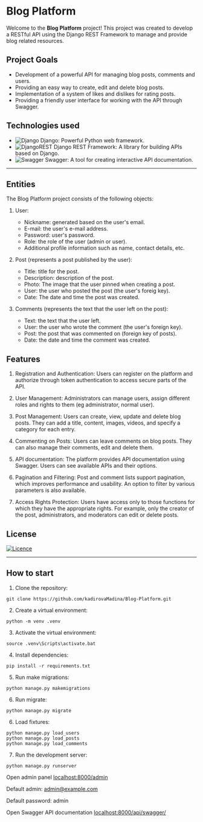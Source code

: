 # Blog Platform


Welcome to the **Blog Platform** project! This project was created to develop a RESTful API using the Django REST Framework to manage and provide blog related resources.


## Project Goals

- Development of a powerful API for managing blog posts, comments and users.
- Providing an easy way to create, edit and delete blog posts.
- Implementation of a system of likes and dislikes for rating posts.
- Providing a friendly user interface for working with the API through Swagger.

## Technologies used

- ![Django](https://img.shields.io/badge/django-%23092E20.svg?style=for-the-badge&logo=django&logoColor=white) Django: Powerful Python web framework.
- ![DjangoREST](https://img.shields.io/badge/DJANGO-REST-ff1709?style=for-the-badge&logo=django&logoColor=white&color=ff1709&labelColor=gray) Django REST Framework: A library for building APIs based on Django.
- ![Swagger](https://img.shields.io/badge/-Swagger-%23Clojure?style=for-the-badge&logo=swagger&logoColor=white) Swagger: A tool for creating interactive API documentation.

---

## Entities

The Blog Platform project consists of the following objects:

1. User:
    - Nickname: generated based on the user's email.
    - E-mail: the user's e-mail address.
    - Password: user's password.
    - Role: the role of the user (admin or user).
    - Additional profile information such as name, contact details, etc.



2. Post (represents a post published by the user):
    - Title: title for the post.
    - Description: description of the post.
    - Photo: The image that the user pinned when creating a post.
    - User: the user who posted the post (the user's foreig key).
    - Date: The date and time the post was created.
    


3. Comments (represents the text that the user left on the post):
      - Text: the text that the user left.
      - User: the user who wrote the comment (the user's foreign key).
      - Post: the post that was commented on (foreign key of posts).
      - Date: the date and time the comment was created.


## Features

1) Registration and Authentication: Users can register on the platform and authorize through token authentication to access secure parts of the API.

2) User Management: Administrators can manage users, assign different roles and rights to them (eg administrator, normal user).

3) Post Management: Users can create, view, update and delete blog posts. They can add a title, content, images, videos, and specify a category for each entry.

4) Commenting on Posts: Users can leave comments on blog posts. They can also manage their comments, edit and delete them.


7) API documentation: The platform provides API documentation using Swagger. Users can see available APIs and their options.

8) Pagination and Filtering: Post and comment lists support pagination, which improves performance and usability. An option to filter by various parameters is also available.

9) Access Rights Protection: Users have access only to those functions for which they have the appropriate rights. For example, only the creator of the post, administrators, and moderators can edit or delete posts.

## License

[![Licence](https://img.shields.io/github/license/Ileriayo/markdown-badges?style=for-the-badge)](./LICENSE)

---

## How to start
1) Clone the repository: 
```
git clone https://github.com/kadirovaMadina/Blog-Platform.git
```
2) Create a virtual environment: 
```
python -m venv .venv
```
3) Activate the virtual environment: 
```
source .venv\Scripts\activate.bat
```
4) Install dependencies: 
```
pip install -r requirements.txt
```
5) Run make migrations: 
```
python manage.py makemigrations
```
6) Run migrate: 
```
python manage.py migrate
```
6) Load fixtures:
```
python manage.py load_users
python manage.py load_posts
python manage.py load_comments
```
7) Run the development server: 
```
python manage.py runserver
```
Open admin panel [localhost:8000/admin](http://localhost:8000/admin)

Default admin: admin@example.com

Default password: admin

Open Swagger API documentation [localhost:8000/api/swagger/](http://localhost:8000/api/swagger/)


